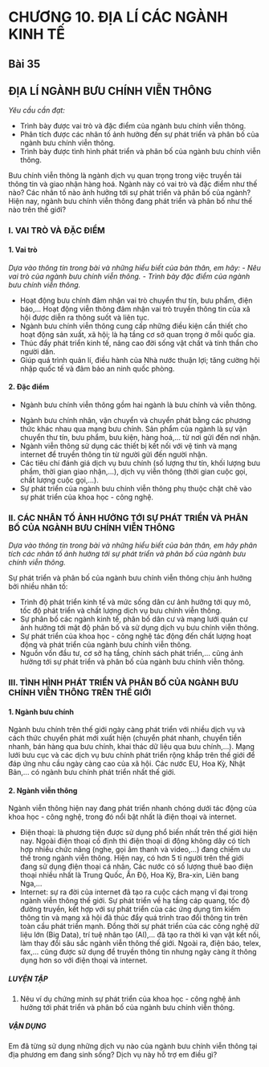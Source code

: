 # CHƯƠNG 10. ĐỊA LÍ CÁC NGÀNH KINH TẾ

## Bài 35
## ĐỊA LÍ NGÀNH BƯU CHÍNH VIỄN THÔNG

*Yêu cầu cần đạt:*
- Trình bày được vai trò và đặc điểm của ngành bưu chính viễn thông.
- Phân tích được các nhân tố ảnh hưởng đến sự phát triển và phân bố của ngành bưu chính viễn thông.
- Trình bày được tình hình phát triển và phân bố của ngành bưu chính viễn thông.

Bưu chính viễn thông là ngành dịch vụ quan trọng trong việc truyền tải thông tin và giao nhận hàng hoá. Ngành này có vai trò và đặc điểm như thế nào? Các nhân tố nào ảnh hưởng tới sự phát triển và phân bố của ngành? Hiện nay, ngành bưu chính viễn thông đang phát triển và phân bố như thế nào trên thế giới?

### I. VAI TRÒ VÀ ĐẶC ĐIỂM
#### 1. Vai trò

*Dựa vào thông tin trong bài và những hiểu biết của bản thân, em hãy: - Nêu vai trò của ngành bưu chính viễn thông. - Trình bày đặc điểm của ngành bưu chính viễn thông.*

- Hoạt động bưu chính đảm nhận vai trò chuyển thư tín, bưu phẩm, điện báo,... Hoạt động viễn thông đảm nhận vai trò truyền thông tin của xã hội được diễn ra thông suốt và liên tục.
- Ngành bưu chính viễn thông cung cấp những điều kiện cần thiết cho hoạt động sản xuất, xã hội; là hạ tầng cơ sở quan trọng ở mỗi quốc gia.
- Thúc đẩy phát triển kinh tế, nâng cao đời sống vật chất và tinh thần cho người dân.
- Giúp quá trình quản lí, điều hành của Nhà nước thuận lợi; tăng cường hội nhập quốc tế và đảm bảo an ninh quốc phòng.

#### 2. Đặc điểm

- Ngành bưu chính viễn thông gồm hai ngành là bưu chính và viễn thông.
+ Ngành bưu chính nhân, vận chuyển và chuyển phát bằng các phương thức khác nhau qua mạng bưu chính. Sản phẩm của ngành là sự vận chuyển thư tín, bưu phẩm, bưu kiện, hàng hoá,... từ nơi gửi đến nơi nhận.
+ Ngành viễn thông sử dụng các thiết bị kết nối với vệ tinh và mạng internet để truyền thông tin từ người gửi đến người nhận.
+ Các tiêu chí đánh giá dịch vụ bưu chính (số lượng thư tín, khối lượng bưu phẩm, thời gian giao nhận,...), dịch vụ viễn thông (thời gian cuộc gọi, chất lượng cuộc gọi,...).
+ Sự phát triển của ngành bưu chính viễn thông phụ thuộc chặt chẽ vào sự phát triển của khoa học - công nghệ.

### II. CÁC NHÂN TỐ ẢNH HƯỞNG TỚI SỰ PHÁT TRIỂN VÀ PHÂN BỐ CỦA NGÀNH BƯU CHÍNH VIỄN THÔNG

*Dựa vào thông tin trong bài và những hiểu biết của bản thân, em hãy phân tích các nhân tố ảnh hưởng tới sự phát triển và phân bố của ngành bưu chính viễn thông.*

Sự phát triển và phân bố của ngành bưu chính viễn thông chịu ảnh hưởng bởi nhiều nhân tố:
- Trình độ phát triển kinh tế và mức sống dân cư ảnh hưởng tới quy mô, tốc độ phát triển và chất lượng dịch vụ bưu chính viễn thông.
- Sự phân bố các ngành kinh tế, phân bố dân cư và mạng lưới quán cư ảnh hưởng tới mật độ phân bố và sử dụng dịch vụ bưu chính viễn thông.
- Sự phát triển của khoa học - công nghệ tác động đến chất lượng hoạt động và phát triển của ngành bưu chính viễn thông.
- Nguồn vốn đầu tư, cơ sở hạ tầng, chính sách phát triển,... cũng ảnh hưởng tới sự phát triển và phân bố của ngành bưu chính viễn thông.

### III. TÌNH HÌNH PHÁT TRIỂN VÀ PHÂN BỐ CỦA NGÀNH BƯU CHÍNH VIỄN THÔNG TRÊN THẾ GIỚI
#### 1. Ngành bưu chính

Ngành bưu chính trên thế giới ngày càng phát triển với nhiều dịch vụ và cách thức chuyển phát mới xuất hiện (chuyển phát nhanh, chuyển tiền nhanh, bán hàng qua bưu chính, khai thác dữ liệu qua bưu chính,...). Mạng lưới bưu cục và các dịch vụ bưu chính phát triển rộng khắp trên thế giới để đáp ứng nhu cầu ngày càng cao của xã hội. Các nước EU, Hoa Kỳ, Nhật Bản,... có ngành bưu chính phát triển nhất thế giới.

#### 2. Ngành viễn thông

Ngành viễn thông hiện nay đang phát triển nhanh chóng dưới tác động của khoa học - công nghệ, trong đó nổi bật nhất là điện thoại và internet.
- Điện thoại: là phương tiện được sử dụng phổ biến nhất trên thế giới hiện nay. Ngoài điện thoại cố định thì điện thoại di động không dây có tích hợp nhiều chức năng (nghe, gọi âm thanh và video,...) đang chiếm ưu thế trong ngành viễn thông. Hiện nay, có hơn 5 tỉ người trên thế giới đang sử dụng điện thoại cá nhân. Các nước có số lượng thuê bao điện thoại nhiều nhất là Trung Quốc, Ấn Độ, Hoa Kỳ, Bra-xin, Liên bang Nga,...
- Internet: sự ra đời của internet đã tạo ra cuộc cách mạng vĩ đại trong ngành viễn thông thế giới. Sự phát triển về hạ tầng cáp quang, tốc độ đường truyền, kết hợp với sự phát triển của các ứng dụng tìm kiếm thông tin và mạng xã hội đã thúc đẩy quá trình trao đổi thông tin trên toàn cầu phát triển mạnh. Đồng thời sự phát triển của các công nghệ dữ liệu lớn (Big Data), trí tuệ nhân tạo (AI),... đã tạo ra thời kì vạn vật kết nối, làm thay đổi sâu sắc ngành viễn thông thế giới. Ngoài ra, điện báo, telex, fax,... cũng được sử dụng để truyền thông tin nhưng ngày càng ít thông dụng hơn so với điện thoại và internet.

##### LUYỆN TẬP
1. Nêu ví dụ chứng minh sự phát triển của khoa học - công nghệ ảnh hưởng tới phát triển và phân bố của ngành bưu chính viễn thông.

##### VẬN DỤNG
Em đã từng sử dụng những dịch vụ nào của ngành bưu chính viễn thông tại địa phương em đang sinh sống? Dịch vụ này hỗ trợ em điều gì?
